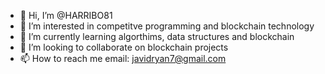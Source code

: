 - 👋 Hi, I’m @HARRIBO81
- 👀 I’m interested in competitve programming and blockchain technology
- 🌱 I’m currently learning algorthims, data structures and blockchain 
- 💞️ I’m looking to collaborate on blockchain projects
- 📫 How to reach me email: javidryan7@gmail.com

<!---
HARRIBO81/HARRIBO81 is a ✨ special ✨ repository because its `README.md` (this file) appears on your GitHub profile.
You can click the Preview link to take a look at your changes.
--->
